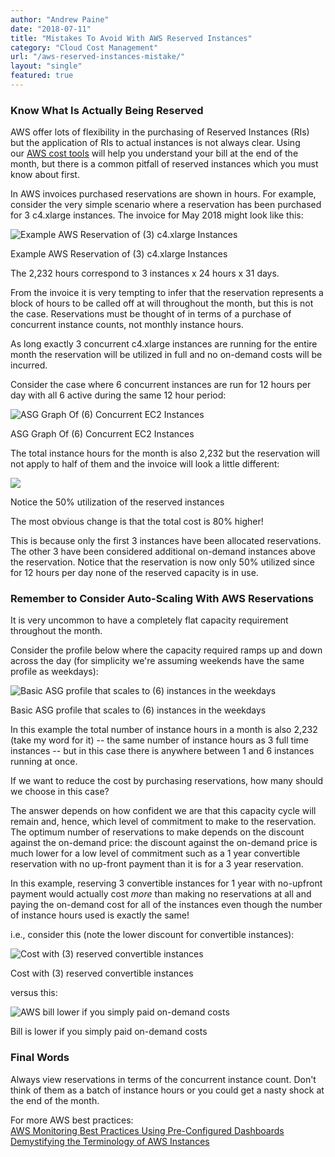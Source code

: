 ```yaml
---
author: "Andrew Paine"
date: "2018-07-11"
title: "Mistakes To Avoid With AWS Reserved Instances"
category: "Cloud Cost Management"
url: "/aws-reserved-instances-mistake/"
layout: "single"
featured: true
---
```


### Know What Is Actually Being Reserved

AWS offer lots of flexibility in the purchasing of Reserved Instances (RIs) but the application of RIs to actual instances is not always clear. Using our [AWS cost tools](/aws-cost-tool/) will help you understand your bill at the end of the month, but there is a common pitfall of reserved instances which you must know about first.

In AWS invoices purchased reservations are shown in hours. For example, consider the very simple scenario where a reservation has been purchased for 3 c4.xlarge instances. The invoice for May 2018 might look like this:

![Example AWS Reservation of (3) c4.xlarge Instances](https://s3-us-west-2.amazonaws.com/com-netuitive-app-usw2-public/wp-content/uploads/2018/07/word-image.png)

Example AWS Reservation of (3) c4.xlarge Instances

The 2,232 hours correspond to 3 instances x 24 hours x 31 days.

From the invoice it is very tempting to infer that the reservation represents a block of hours to be called off at will throughout the month, but this is not the case. Reservations must be thought of in terms of a purchase of concurrent instance counts, not monthly instance hours.

As long exactly 3 concurrent c4.xlarge instances are running for the entire month the reservation will be utilized in full and no on-demand costs will be incurred.

Consider the case where 6 concurrent instances are run for 12 hours per day with all 6 active during the same 12 hour period:

![ASG Graph Of (6) Concurrent EC2 Instances](https://s3-us-west-2.amazonaws.com/com-netuitive-app-usw2-public/wp-content/uploads/2018/07/word-image-1.png)

ASG Graph Of (6) Concurrent EC2 Instances

The total instance hours for the month is also 2,232 but the reservation will not apply to half of them and the invoice will look a little different:

![](https://s3-us-west-2.amazonaws.com/com-netuitive-app-usw2-public/wp-content/uploads/2018/07/word-image-2.png)

Notice the 50% utilization of the reserved instances

The most obvious change is that the total cost is 80% higher!

This is because only the first 3 instances have been allocated reservations. The other 3 have been considered additional on-demand instances above the reservation. Notice that the reservation is now only 50% utilized since for 12 hours per day none of the reserved capacity is in use.

### Remember to Consider Auto-Scaling With AWS Reservations

It is very uncommon to have a completely flat capacity requirement throughout the month.

Consider the profile below where the capacity required ramps up and down across the day (for simplicity we're assuming weekends have the same profile as weekdays):

![Basic ASG profile that scales to (6) instances in the weekdays](https://s3-us-west-2.amazonaws.com/com-netuitive-app-usw2-public/wp-content/uploads/2018/07/word-image-3.png)

Basic ASG profile that scales to (6) instances in the weekdays

In this example the total number of instance hours in a month is also 2,232 (take my word for it) -- the same number of instance hours as 3 full time instances -- but in this case there is anywhere between 1 and 6 instances running at once.

If we want to reduce the cost by purchasing reservations, how many should we choose in this case?

The answer depends on how confident we are that this capacity cycle will remain and, hence, which level of commitment to make to the reservation. The optimum number of reservations to make depends on the discount against the on-demand price: the discount against the on-demand price is much lower for a low level of commitment such as a 1 year convertible reservation with no up-front payment than it is for a 3 year reservation.

In this example, reserving 3 convertible instances for 1 year with no-upfront payment would actually cost *more* than making no reservations at all and paying the on-demand cost for all of the instances even though the number of instance hours used is exactly the same!

i.e., consider this (note the lower discount for convertible instances):

![Cost with (3) reserved convertible instances](https://s3-us-west-2.amazonaws.com/com-netuitive-app-usw2-public/wp-content/uploads/2018/07/word-image-4.png)

Cost with (3) reserved convertible instances

versus this:

![AWS bill lower if you simply paid on-demand costs](https://s3-us-west-2.amazonaws.com/com-netuitive-app-usw2-public/wp-content/uploads/2018/07/word-image-5.png)

Bill is lower if you simply paid on-demand costs

### Final Words

Always view reservations in terms of the concurrent instance count. Don't think of them as a batch of instance hours or you could get a nasty shock at the end of the month.

For more AWS best practices:\
[AWS Monitoring Best Practices Using Pre-Configured Dashboards](/aws-monitoring-best-practices/)\
[Demystifying the Terminology of AWS Instances](/demystifying-terminology-aws-instances/)

